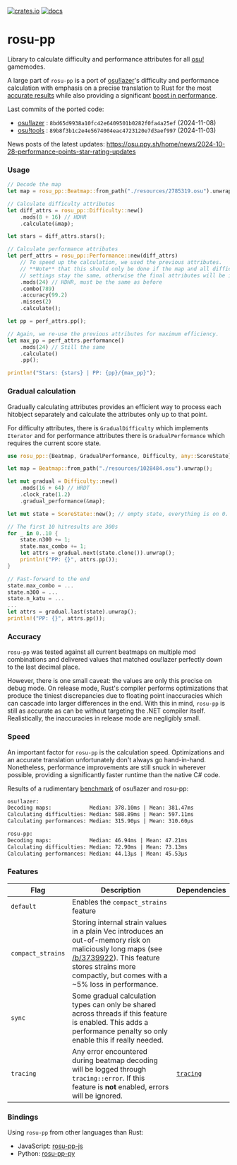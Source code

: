 [![crates.io](https://img.shields.io/crates/v/rosu-pp.svg)](https://crates.io/crates/rosu-pp) [![docs](https://docs.rs/rosu-pp/badge.svg)](https://docs.rs/rosu-pp)

# rosu-pp

<!-- cargo-rdme start -->

Library to calculate difficulty and performance attributes for all [osu!] gamemodes.

A large part of `rosu-pp` is a port of [osu!lazer]'s difficulty and performance calculation
with emphasis on a precise translation to Rust for the most [accurate results](#accuracy)
while also providing a significant [boost in performance](#speed).

Last commits of the ported code:
  - [osu!lazer] : `8bd65d9938a10fc42e6409501b0282f0fa4a25ef` (2024-11-08)
  - [osu!tools] : `89b8f3b1c2e4e5674004eac4723120e7d3aef997` (2024-11-03)

News posts of the latest updates: <https://osu.ppy.sh/home/news/2024-10-28-performance-points-star-rating-updates>

### Usage

```rust
// Decode the map
let map = rosu_pp::Beatmap::from_path("./resources/2785319.osu").unwrap();

// Calculate difficulty attributes
let diff_attrs = rosu_pp::Difficulty::new()
    .mods(8 + 16) // HDHR
    .calculate(&map);

let stars = diff_attrs.stars();

// Calculate performance attributes
let perf_attrs = rosu_pp::Performance::new(diff_attrs)
    // To speed up the calculation, we used the previous attributes.
    // **Note** that this should only be done if the map and all difficulty
    // settings stay the same, otherwise the final attributes will be incorrect!
    .mods(24) // HDHR, must be the same as before
    .combo(789)
    .accuracy(99.2)
    .misses(2)
    .calculate();

let pp = perf_attrs.pp();

// Again, we re-use the previous attributes for maximum efficiency.
let max_pp = perf_attrs.performance()
    .mods(24) // Still the same
    .calculate()
    .pp();

println!("Stars: {stars} | PP: {pp}/{max_pp}");
```

### Gradual calculation

Gradually calculating attributes provides an efficient way to process each hitobject
separately and calculate the attributes only up to that point.

For difficulty attributes, there is `GradualDifficulty` which implements `Iterator`
and for performance attributes there is `GradualPerformance` which requires the current
score state.

```rust
use rosu_pp::{Beatmap, GradualPerformance, Difficulty, any::ScoreState};

let map = Beatmap::from_path("./resources/1028484.osu").unwrap();

let mut gradual = Difficulty::new()
    .mods(16 + 64) // HRDT
    .clock_rate(1.2)
    .gradual_performance(&map);

let mut state = ScoreState::new(); // empty state, everything is on 0.

// The first 10 hitresults are 300s
for _ in 0..10 {
    state.n300 += 1;
    state.max_combo += 1;
    let attrs = gradual.next(state.clone()).unwrap();
    println!("PP: {}", attrs.pp());
}

// Fast-forward to the end
state.max_combo = ...
state.n300 = ...
state.n_katu = ...
...
let attrs = gradual.last(state).unwrap();
println!("PP: {}", attrs.pp());
```

### Accuracy

`rosu-pp` was tested against all current beatmaps on multiple mod combinations and delivered
values that matched osu!lazer perfectly down to the last decimal place.

However, there is one small caveat: the values are only this precise on debug mode.
On release mode, Rust's compiler performs optimizations that produce the tiniest discrepancies
due to floating point inaccuracies which can cascade into larger differences in the end.
With this in mind, `rosu-pp` is still as accurate as can be without targeting the
.NET compiler itself. Realistically, the inaccuracies in release mode are negligibly small.

### Speed

An important factor for `rosu-pp` is the calculation speed. Optimizations and an accurate translation
unfortunately don't always go hand-in-hand. Nonetheless, performance improvements are still
snuck in wherever possible, providing a significantly faster runtime than the native C# code.

Results of a rudimentary [benchmark] of osu!lazer and rosu-pp:
```txt
osu!lazer:
Decoding maps:            Median: 378.10ms | Mean: 381.47ms
Calculating difficulties: Median: 588.89ms | Mean: 597.11ms
Calculating performances: Median: 315.90µs | Mean: 310.60µs

rosu-pp:
Decoding maps:            Median: 46.94ms | Mean: 47.21ms
Calculating difficulties: Median: 72.90ms | Mean: 73.13ms
Calculating performances: Median: 44.13µs | Mean: 45.53µs
```

### Features

| Flag              | Description                           | Dependencies
| ----------------- | ------------------------------------- | ------------
| `default`         | Enables the `compact_strains` feature |
| `compact_strains` | Storing internal strain values in a plain Vec introduces an out-of-memory risk on maliciously long maps (see [/b/3739922](https://osu.ppy.sh/b/3739922)). This feature stores strains more compactly, but comes with a ~5% loss in performance. |
| `sync`            | Some gradual calculation types can only be shared across threads if this feature is enabled. This adds a performance penalty so only enable this if really needed. |
| `tracing`         | Any error encountered during beatmap decoding will be logged through `tracing::error`. If this feature is **not** enabled, errors will be ignored. | [`tracing`]

### Bindings

Using `rosu-pp` from other languages than Rust:
- JavaScript: [rosu-pp-js]
- Python: [rosu-pp-py]

[osu!]: https://osu.ppy.sh/home
[osu!lazer]: https://github.com/ppy/osu
[osu!tools]: https://github.com/ppy/osu-tools
[`tracing`]: https://docs.rs/tracing
[rosu-pp-js]: https://github.com/MaxOhn/rosu-pp-js
[rosu-pp-py]: https://github.com/MaxOhn/rosu-pp-py
[benchmark]: https://gist.github.com/MaxOhn/625af10011f6d7e13a171b08ccf959ff

<!-- cargo-rdme end -->
